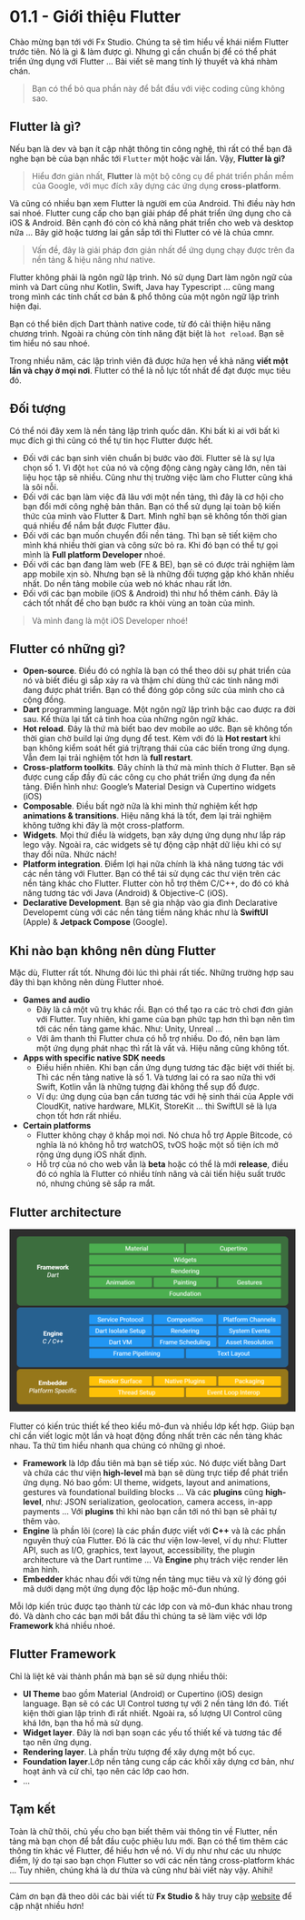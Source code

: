 # 01.1 - Giới thiệu Flutter

Chào mừng bạn tới với Fx Studio. Chúng ta sẽ tìm hiểu về khái niểm Flutter trước tiên. Nó là gì & làm được gì. Nhưng gì cần chuẩn bị để có thể phát triển ứng dụng với Flutter ... Bài viết sẽ mang tính lý thuyết và khá nhàm chán.

> Bạn có thể bỏ qua phần này để bắt đầu với việc coding cũng không sao.

## Flutter là gì?

Nếu bạn là dev và bạn ít cập nhật thông tin công nghệ, thì rất có thể bạn đã nghe bạn bè của bạn nhắc tới `Flutter` một hoặc vài lần. Vậy, **Flutter là gì?**

> Hiểu đơn giản nhất, **Flutter** là một bộ công cụ để phát triển phần mềm của Google, với mục đích xây dựng các ứng dụng **cross-platform**.

Và cũng có nhiều bạn xem Flutter là người em của Android. Thì điều này hơn sai nhoé. Flutter cung cấp cho bạn giải pháp để phát triển ứng dụng cho cả iOS & Android. Bên cạnh đó còn có khả năng phát triển cho web và desktop nữa ... Bây giờ hoặc tương lai gần sắp tới thì Flutter có vẻ là chúa cmnr.

> Vấn đề, đây là giải pháp đơn giản nhất để ứng dụng chạy được trên đa nền tảng & hiệu năng như native.

Flutter không phải là ngôn ngữ lập trình. Nó sử dụng Dart làm ngôn ngữ của mình và Dart cũng như Kotlin, Swift, Java hay Typescript ... cũng mang trong mình các tính chất cơ bản & phổ thông của một ngôn ngữ lập trình hiện đại.

Bạn có thể biên dịch Dart thành native code, từ đó cải thiện hiệu năng chương trình. Ngoài ra chúng còn tính năng đặt biệt là `hot reload`. Bạn sẽ tìm hiểu nó sau nhoé.

Trong nhiều năm, các lập trình viên đã được hứa hẹn về khả năng **viết một lần và chạy ở mọi nơi**. Flutter có thể là nỗ lực tốt nhất để đạt được mục tiêu đó.

## Đối tượng

Có thể nói đây xem là nền tảng lập trình quốc dân. Khi bất kì ai với bất kì mục đích gì thì cũng có thể tự tin học Flutter được hết.

* Đối với các bạn sinh viên chuẩn bị bước vào đời. Flutter sẽ là sự lựa chọn số 1. Vì đột `hot` của nó và cộng động càng ngày càng lớn, nên tài liệu học tập sẽ nhiều. Cũng như thị trường việc làm cho Flutter cũng khá là sôi nỗi.
* Đối với các bạn làm việc đã lâu với một nền tảng, thì đây là cơ hội cho bạn đổi mới công nghệ bản thân. Bạn có thể sử dụng lại toàn bộ kiến thức của mình vào Flutter & Dart. Mình nghĩ bạn sẽ không tốn thời gian quá nhiều để nắm bắt được Flutter đâu.
* Đối với các bạn muốn chuyển đổi nền tảng. Thì bạn sẽ tiết kiệm cho mình khá nhiều thời gian và công sức bỏ ra. Khi đó bạn có thể tự gọi mình là **Full platform Developer** nhoé.
* Đối với các bạn đang làm web (FE & BE), bạn sẽ có được trải nghiệm làm app mobile xịn sò. Nhưng bạn sẽ là những đối tượng gặp khó khăn nhiều nhất. Do nền tảng mobile của web nó khác nhau rất lớn.
* Đối với các bạn mobile (iOS & Android) thì như hổ thêm cánh. Đây là cách tốt nhất để cho bạn bước ra khỏi vùng an toàn của mình.

> Và mình đang là một iOS Developer nhoé!

## Flutter có những gì?

* **Open-source**. Điều đó có nghĩa là bạn có thể theo dõi sự phát triển của nó và biết điều gì sắp xảy ra và thậm chí dùng thử các tính năng mới đang được phát triển. Bạn có thể đóng góp công sức của mình cho cả cộng đồng.
* **Dart** programming language. Một ngôn ngữ lập trình bậc cao được ra đời sau. Kế thừa lại tất cả tinh hoa của những ngôn ngữ khác.
* **Hot reload**. Đây là thứ mà biết bao dev mobile ao ước. Bạn sẽ không tốn thời gian chờ build lại ứng dụng để test. Kèm với đó là **Hot restart** khi bạn không kiểm soát hết giá trị/trạng thái của các biến trong ứng dụng. Vẫn đem lại trải nghiệm tốt hơn là **full restart**.
* **Cross-platform toolkits**. Đây chính là thứ mà mình thích ở Flutter. Bạn sẽ được cung cấp đầy đủ các công cụ cho phát triển ứng dụng đa nền tảng. Điển hình như: Google’s Material Design và Cupertino widgets (iOS)
* **Composable**. Điều bất ngờ nữa là khi mình thử nghiệm kết hợp **animations & transitions**. Hiệu năng khá là tốt, đem lại trải nghiệm không tưởng khi đây là một cross-platform.
* **Widgets**. Mọi thứ điều là widgets, bạn xây dựng ứng dụng như lắp ráp lego vậy. Ngoài ra, các widgets sẽ tự động cập nhật dữ liệu khi có sự thay đổi nữa. Nhức nách!
* **Platform integration**. Điểm lợi hại nữa chính là khả năng tương tác với các nền tảng với Flutter. Bạn có thể tái sử dụng các thư viện trên các nền tảng khác cho Flutter. Flutter còn hỗ trợ thêm C/C++, do đó có khả năng tương tác với Java (Android) & Objective-C (iOS).
* **Declarative Development**. Bạn sẽ gia nhập vào gia đình Declarative Developemt cùng với các nền tảng tiềm năng khác như là **SwiftUI** (Apple) & **Jetpack Compose** (Google).

## Khi nào bạn không nên dùng Flutter

Mặc dù, Flutter rất tốt. Nhưng đôi lúc thì phải rất tiếc. Những trường hợp sau đây thì bạn không nên dùng Flutter nhoé.

* **Games and audio**
  * Đây là cả một vũ trụ khác rồi. Bạn có thể tạo ra các trò chơi đơn giản với Flutter. Tuy nhiên, khi game của bạn phức tạp hơn thì bạn nên tìm tới các nền tảng game khác. Như: Unity, Unreal ...
  * Với âm thanh thì Flutter chưa có hỗ trợ nhiều. Do đó, nên bạn làm một ứng dụng phát nhạc thì rất là vất vả. Hiệu năng cũng không tốt.
* **Apps with specific native SDK needs**
  * Điều hiển nhiên. Khi bạn cần ứng dụng tương tác đặc biệt với thiết bị. Thì các nền tảng native là số 1. Và tương lai có ra sao nữa thì với Swift, Kotlin vẫn là những tượng đài không thể sụp đổ được.
  * Ví dụ: ứng dụng của bạn cần tương tác với hệ sinh thái của Apple với CloudKit, native hardware, MLKit, StoreKit ... thì SwiftUI sẽ là lựa chọn tốt hơn rất nhiều.
* **Certain platforms**
  * Flutter không chạy ở khắp mọi nơi. Nó chưa hỗ trợ Apple Bitcode, có nghĩa là nó không hỗ trợ watchOS, tvOS hoặc một số tiện ích mở rộng ứng dụng iOS nhất định.
  * Hỗ trợ của nó cho web vẫn là **beta** hoặc có thể là mới **release**, điều đó có nghĩa là Flutter có nhiều tính năng và cải tiến hiệu suất trước nó, nhưng chúng sẽ sắp ra mắt.

## **Flutter architecture**

![img_007](../_img/007.png)

Flutter có kiến trúc thiết kế theo kiểu mô-đun và nhiều lớp kết hợp. Giúp bạn chỉ cần viết logic một lần và hoạt động đồng nhất trên các nền tảng khác nhau. Ta thử tìm hiểu nhanh qua chúng có những gì nhoé.

* **Framework** là lớp đầu tiên mà bạn sẽ tiếp xúc. Nó được viết bằng Dart và chứa các thư viện **high-level** mà bạn sẽ dùng trực tiếp để phát triển ứng dụng. Nó bao gồm: UI theme, widgets, layout and animations, gestures và foundational building blocks ... Và các **plugins** cũng **high-level**, như: JSON serialization, geolocation, camera access, in-app payments ... Với **plugins** thì khi nào bạn cần tới nó thì bạn sẽ phải tự thêm vào.
* **Engine** là phần lõi (core) là các phần được viết với **C++** và là các phần nguyên thuỷ của Flutter. Đó là các thư viện low-level, ví dụ như: Flutter API, such as I/O, graphics, text layout, accessibility, the plugin architecture và the Dart runtime ... Và **Engine** phụ trách việc render lên màn hình.
* **Embedder** khác nhau đối với từng nền tảng mục tiêu và xử lý đóng gói mã dưới dạng một ứng dụng độc lập hoặc mô-đun nhúng.

Mỗi lớp kiến trúc được tạo thành từ các lớp con và mô-đun khác nhau trong đó. Và dành cho các bạn mới bắt đầu thì chúng ta sẽ làm việc với lớp **Framework** khá nhiều nhoé.

## Flutter Framework

Chỉ là liệt kê vài thành phần mà bạn sẽ sử dụng nhiều thôi:

* **UI Theme** bao gồm Material (Android) or Cupertino (iOS) design language. Bạn sẽ có các UI Control tương tự với 2 nền tảng lớn đó. Tiết kiện thời gian lập trình đi rất nhiết. Ngoài ra, số lượng UI Control cũng khá lớn, bạn tha hồ mà sử dụng.
* **Widget layer**. Đây là nơi bạn soạn các yếu tố thiết kế và tương tác để tạo nên ứng dụng.
* **Rendering layer**. Là phần trừu tượng để xây dựng một bố cục.
* **Foundation layer**.Lớp nền tảng cung cấp các khối xây dựng cơ bản, như hoạt ảnh và cử chỉ, tạo nên các lớp cao hơn.
* ...

## Tạm kết

Toàn là chữ thôi, chủ yếu cho bạn biết thêm vài thông tin về Flutter, nền tảng mà bạn chọn để bắt đầu cuộc phiêu lưu mới. Bạn có thể tìm thêm các thông tin khác về Flutter, để hiểu hơn về nó. Ví dụ như như các ưu nhược điểm, lý do tại sao bạn chọn Flutter so với các nền tảng cross-platform khác ... Tuy nhiên, chúng khá là dư thừa và cũng như bài viết này vậy. Ahihi!

---

Cảm ơn bạn đã theo dõi các bài viết từ **Fx Studio** & hãy truy cập [website](https://fxstudio.dev/) để cập nhật nhiều hơn!
